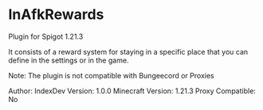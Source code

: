 # InAfkRewards

Plugin for Spigot 1.21.3 

It consists of a reward system for staying in a specific place that you can define in the settings or in the game.

Note: The plugin is not compatible with Bungeecord or Proxies

Author: IndexDev
Version: 1.0.0
Minecraft Version: 1.21.3
Proxy Compatible: No
